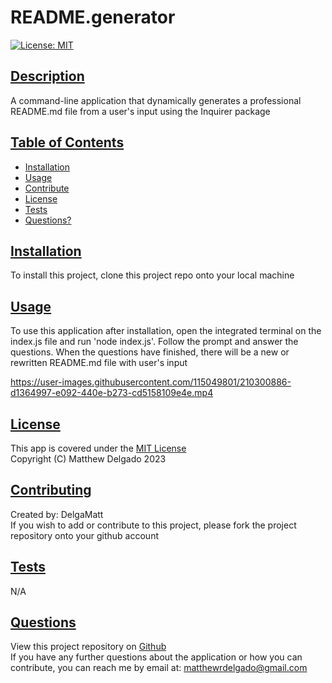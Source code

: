 # README.generator
  [![License: MIT](https://img.shields.io/badge/License-MIT-yellow.svg)](https://opensource.org/licenses/MIT)
  ## <ins>Description
  A command-line application that dynamically generates a professional README.md file from a user's input using the Inquirer package
  ## <ins>Table of Contents
  - [Installation](#installation)
  - [Usage](#usage)
  - [Contribute](#contributing)
  - [License](#license)
  - [Tests](#tests)
  - [Questions?](#questions)
  ## <ins>Installation
  To install this project, clone this project repo onto your local machine
  ## <ins>Usage
  To use this application after installation, open the integrated terminal on the index.js file and run 'node index.js'. Follow the prompt and answer the questions. When the questions have finished, there will be a new or rewritten README.md file with user's input

  https://user-images.githubusercontent.com/115049801/210300886-d1364997-e092-440e-b273-cd5158109e4e.mp4

  ## <ins>License
  This app is covered under the [MIT License](https://opensource.org/licenses/MIT)<br>
  Copyright (C) Matthew Delgado 2023
  ## <ins>Contributing
  Created by:
  DelgaMatt
  <br>
  If you wish to add or contribute to this project, please fork the project repository onto your github account
  ## <ins>Tests
  N/A
  ## <ins>Questions
  View this project repository on [Github](https://github.com/DelgaMatt)<br>
  If you have any further questions about the application or how you can contribute, you can reach me by email at: matthewrdelgado@gmail.com